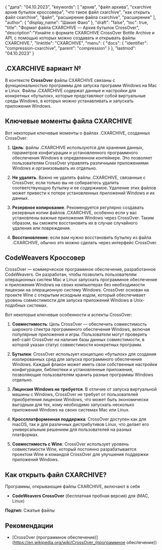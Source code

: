 {
"дата": "04.10.2023",
  "keywords": [
"архив",
"файл архива",
"cxarchive архив бутылок кроссовера",
"что такое файл cxarchive",
"как открыть файл cxarchive",
"файл",
"расширение файла cxarchive",
"расширение"
],
  "author": {
"display_name": "Шакил Фаиз"
},
"draft": "false",
"toc": true,
"title": "Формат файла CXARCHIVE — Архив бутылок CrossOver",
  "description":"Узнайте о формате CXARCHIVE CrossOver Bottle Archive и API, с помощью которых можно создавать и открывать файлы CXARCHIVE.",
"linktitle": "CXARCHIVE",
  "menu": {
    "docs": {
      "identifier": "compression-cxarchive",
"parent": "compression"
}
},
"lastmod": "04.10.2023"
}

## .CXARCHIVE вариант №

В контексте **CrossOver** файлы CXARCHIVE связаны с функциональностью программы для запуска программ Windows на Mac и Linux. Файлы .CXARCHIVE содержат данные и настройки для конкретных «бутылок», которые представляют собой виртуальные среды Windows, в которых можно устанавливать и запускать приложения Windows.

## Ключевые моменты файла CXARCHIVE

Вот некоторые ключевые моменты о файлах .CXARCHIVE, созданных CrossOver:

1. **Цель**: файлы .CXARCHIVE используются для хранения данных, параметров конфигурации и установленного программного обеспечения Windows в определенном контейнере. Это позволяет пользователям CrossOver управлять различными приложениями Windows и организовывать их отдельно.
    







2. **Не удалять**. Важно не удалять файлы .CXARCHIVE, связанные с CrossOver, если только вы не собираетесь удалить соответствующую бутылку и ее содержимое. Удаление этих файлов может привести к потере установленных приложений Windows и их данных.
    







3. **Резервное копирование**. Рекомендуется регулярно создавать резервные копии файлов .CXARCHIVE, особенно если у вас установлены важные приложения Windows через CrossOver. Таким образом, вы сможете восстановить их в случае случайного удаления или повреждения.
    







4. **Восстановление**: если вам нужно восстановить бутылку из файла .CXARCHIVE, обычно это можно сделать через интерфейс CrossOver.

## CodeWeavers Кроссовер

CrossOver — коммерческое программное обеспечение, разработанное CodeWeavers. Он разработан, чтобы позволить пользователям операционных систем Mac и Linux запускать программное обеспечение и приложения Windows на своих компьютерах без необходимости лицензии на операционную систему Windows. CrossOver основан на проекте Wine с открытым исходным кодом, который обеспечивает уровень совместимости для запуска приложений Windows в Unix-подобных системах.

Вот некоторые ключевые особенности и аспекты CrossOver:

1. **Совместимость**: Цель CrossOver — обеспечить совместимость широкого спектра программного обеспечения Windows, включая популярные приложения и игры. Пользователи могут проверить веб-сайт CrossOver на наличие базы данных совместимости, в которой указан статус совместимости конкретных программ.
    







2. **Бутылки**: CrossOver использует концепцию «бутылок» для создания изолированных сред для запуска программного обеспечения Windows. Каждый флакон может иметь свои собственные настройки конфигурации, библиотеки и установленные приложения, позволяющие пользователям хранить разные программы Windows отдельно.
    







3. **Лицензия Windows не требуется**. В отличие от запуска виртуальной машины с Windows, CrossOver не требует от пользователей приобретения лицензии Windows, что может быть экономически выгодным для тех, кому необходимо запускать несколько приложений Windows на своих системах Mac или Linux.
    







4. **Кроссплатформенная поддержка**: CrossOver доступен как для macOS, так и для различных дистрибутивов Linux, что делает его универсальным решением для пользователей на разных платформах.
    







5. **Совместимость с Wine**: CrossOver использует уровень совместимости Wine, который постоянно разрабатывается проектом Wine и командой CrossOver для улучшения поддержки приложений Windows.

## Как открыть файл CXARCHIVE?

Программы, открывающие файлы CXARCHIVE, включают в себя

- **CodeWeavers CrossOver** (бесплатная пробная версия) для (MAC, Linux)

**Подтип:** Сжатые файлы

## Рекомендации
* [CrossOver (программное обеспечение)](https://en.wikipedia.org/wiki/CrossOver_(программное обеспечение))

